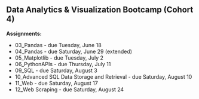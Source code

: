 Data Analytics & Visualization Bootcamp (Cohort 4)
-
<strong>Assignments:</strong>
<ul>
<li>03_Pandas - due Tuesday, June 18</li>
<li>04_Pandas - due Saturday, June 29 (extended)</li>
<li>05_Matplotlib - due Tuesday, July 2</li>
<li>06_PythonAPIs - due Thursday, July 11</li>
<li>09_SQL - due Saturday, August 3</li>
<li>10_Advanced SQL Data Storage and Retrieval - due Saturday, August 10</li>
<li>11_Web - due Saturday, August 17</li>
<li>12_Web Scraping - due Saturday, August 24</li>
</ul>
